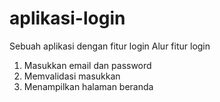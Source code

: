# aplikasi-login
Sebuah aplikasi dengan fitur login
Alur fitur login
  1. Masukkan email dan password 
  2. Memvalidasi masukkan 
  3. Menampilkan halaman beranda
